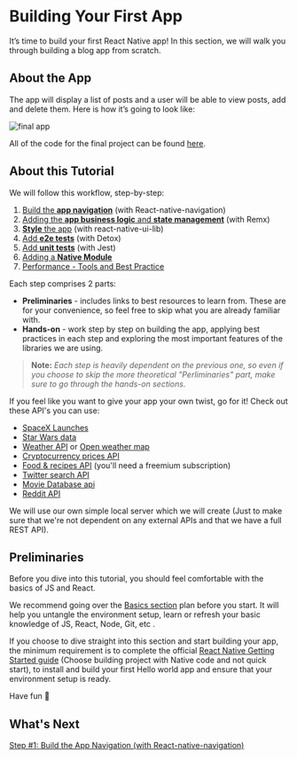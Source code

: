 # Building Your First App

It’s time to build your first React Native app! In this section, we will walk you through building a blog app from scratch.

## About the App

The app will display a list of posts and a user will be able to view posts, add and delete them. Here is how it’s going to look like:

![final app](https://github.com/wix-playground/wix-mobile-crash-course/blob/master/assets/finalApp.gif)

All of the code for the final project can be found [here](https://github.com/wix-playground/wix-mobile-crash-course).

## About this Tutorial

We will follow this workflow, step-by-step:

1. [Build the **app navigation**](App.Navigation.md) (with React-native-navigation)
2. [Adding the **app business logic** and **state management**](App.Remx.md) (with Remx)
3. [**Style** the app](App.UiLib.md) (with react-native-ui-lib)
4. [Add **e2e tests**](App.e2e.md) (with Detox)
5. [Add **unit tests**](App.tests.md) (with Jest)
6. [Adding a **Native Module**](App.NativeModule.md)
7. [Performance - Tools and Best Practice](App.performance.md)


Each step comprises 2 parts:

* **Preliminaries** - includes links to best resources to learn from. These are for your convenience, so feel free to skip what you are already familiar with.
* **Hands-on** - work step by step on building the app, applying best practices in each step and exploring the most important features of the libraries we are using.

> __**Note:**__ *Each step is heavily dependent on the previous one, so even if you choose to skip the more theoretical "Perliminaries" part, make sure to go through the hands-on sections.*

If you feel like you want to give your app your own twist, go for it! Check out these API's you can use:
* [SpaceX Launches](https://github.com/r-spacex/SpaceX-API)
* [Star Wars data](https://swapi.co/)
* [Weather API](https://www.metaweather.com/api/) or [Open weather map](http://openweathermap.org/current)
* [Cryptocurrency prices API](https://www.coindesk.com/api/)
* [Food & recipes API](https://spoonacular.com/food-api)  (you'll need a freemium subscription)
* [Twitter search API](https://dev.twitter.com/rest/public/search)
* [Movie Database api](https://www.themoviedb.org/documentation/api)
* [Reddit API](https://www.reddit.com/dev/api/)

We will use our own simple local server which we will create (Just to make sure that we're not dependent on any external APIs and that we have a full REST API).

## Preliminaries
Before you dive into this tutorial, you should feel comfortable with the basics of JS and React.

We recommend going over the [Basics section](https://github.com/wix-playground/wix-mobile-crash-course#1-learn-the-basics) plan before you start. It will help you untangle the environment setup, learn or refresh your basic knowledge of JS, React, Node, Git, etc .

If you choose to dive straight into this section and start building your app, the minimum requirement is to complete the official [React Native Getting Started guide](https://facebook.github.io/react-native/docs/getting-started.html) (Choose building project with Native code and not quick start), to install and build your first Hello world app and ensure that your environment setup is ready.

Have fun 🚀

## What's Next
[Step #1: Build the App Navigation (with React-native-navigation)](App.Navigation.md)
